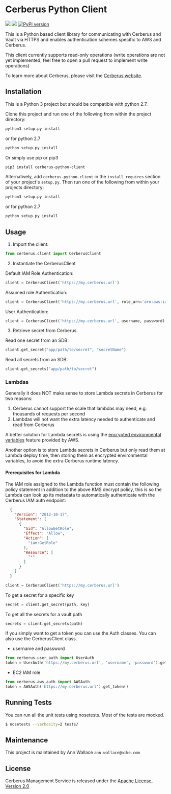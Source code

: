 # Cerberus Python Client

[![][travis img]][travis]
[![][license img]][license]
[![PyPI version](https://badge.fury.io/py/cerberus-python-client.svg)](https://badge.fury.io/py/cerberus-python-client)

This is a Python based client library for communicating with Cerberus and Vault via HTTPS and enables authentication schemes specific
to AWS and Cerberus.

This client currently supports read-only operations (write operations are not yet implemented, feel free to open a
pull request to implement write operations)

To learn more about Cerberus, please visit the [Cerberus website](http://engineering.nike.com/cerberus/).

## Installation
This is a Python 3 project but should be compatible with python 2.7.

Clone this project and run one of the following from within the project directory:
```bash
python3 setup.py install
```
or for python 2.7
```bash
python setup.py install
```

Or simply use pip or pip3
```bash
pip3 install cerberus-python-client
```

Alternatively, add `cerberus-python-client` in the `install_requires` section of your project's `setup.py`.
Then run one of the following from within your projects directory:
```bash
python3 setup.py install
```
or for python 2.7
```bash
python setup.py install
```

## Usage

1. Import the client:

```python
from cerberus.client import CerberusClient
```

2. Instantiate the CerberusClient


Default IAM Role Authentication:

```python
client = CerberusClient('https://my.cerberus.url')
```

Assumed role Authentication:
```python
client = CerberusClient('https://my.cerberus.url', role_arn='arn:aws:iam::0000000000:role/role-name')
```

User Authentication:
```python
client = CerberusClient('https://my.cerberus.url', username, password)
```

3. Retrieve secret from Cerberus

Read one secret from an SDB:
```python
client.get_secret("app/path/to/secret", "secretName")
```

Read all secrets from an SDB:
```python
client.get_secrets("app/path/to/secret")
```


### Lambdas

Generally it does NOT make sense to store Lambda secrets in Cerberus for two reasons:

1. Cerberus cannot support the scale that lambdas may need, e.g. thousands of requests per second
1. Lambdas will not want the extra latency needed to authenticate and read from Cerberus

A better solution for Lambda secrets is using the [encrypted environmental variables](http://docs.aws.amazon.com/lambda/latest/dg/env_variables.html) 
feature provided by AWS.

Another option is to store Lambda secrets in Cerberus but only read them at Lambda deploy time, then storing them as encrypted 
environmental variables, to avoid the extra Cerberus runtime latency.

#### Prerequisites for Lambda

The IAM role assigned to the Lambda function must contain the following policy statement in addition to the above KMS decrypt policy, this is so the Lambda can look up its metadata to automatically authenticate with the Cerberus IAM auth endpoint:

```json
  {
    "Version": "2012-10-17",
    "Statement": [
      {
        "Sid": "AllowGetRole",
        "Effect": "Allow",
        "Action": [
          "iam:GetRole"
        ],
        "Resource": [
          "*"
        ]
      }
    ]
  }
```

```python
client = CerberusClient('https://my.cerberus.url')
```

To get a secret for a specific key
```python
secret = client.get_secret(path, key)
```

To get all the secrets for a vault path
```python
secrets = client.get_secrets(path)
```

If you simply want to get a token you can use the Auth classes.
You can also use the CerberusClient class.

* username and password
```python
from cerberus.user_auth import UserAuth
token = UserAuth('https://my.cerberus.url', 'username', 'password').get_token()'
```

* EC2 IAM role
```python
from cerberus.aws_auth import AWSAuth
token = AWSAuth('https://my.cerberus.url').get_token()
```

## Running Tests

You can run all the unit tests using nosetests. Most of the tests are mocked.

```bash
$ nosetests --verbosity=2 tests/
```

## Maintenance
This project is maintained by Ann Wallace `ann.wallace@nike.com`

## License

Cerberus Management Service is released under the [Apache License, Version 2.0](http://www.apache.org/licenses/LICENSE-2.0)

[travis]:https://travis-ci.org/Nike-Inc/cerberus-management-service
[travis img]:https://api.travis-ci.org/Nike-Inc/cerberus-management-service.svg?branch=master

[license]:LICENSE.txt
[license img]:https://img.shields.io/badge/License-Apache%202-blue.svg
